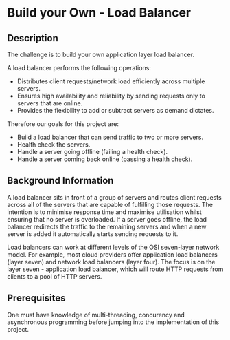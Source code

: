 # Build your Own - Load Balancer

## Description
The challenge is to build your own application layer load balancer.

A load balancer performs the following operations:
* Distributes client requests/network load efficiently across multiple servers.
* Ensures high availability and reliability by sending requests only to servers that are online.
* Provides the flexibility to add or subtract servers as demand dictates.

Therefore our goals for this project are:
* Build a load balancer that can send traffic to two or more servers.
* Health check the servers.
* Handle a server going offline (failing a health check).
* Handle a server coming back online (passing a health check).


## Background Information
A load balancer sits in front of a group of servers and routes client requests across all of the servers that are capable of fulfilling those requests. The intention is to minimise response time and maximise utilisation whilst ensuring that no server is overloaded. If a server goes offline, the load balancer redirects the traffic to the remaining servers and when a new server is added it automatically starts sending requests to it.

Load balancers can work at different levels of the OSI seven-layer network model. For example, most cloud providers offer application load balancers (layer seven) and network load balancers (layer four). The focus is on the layer seven - application load balancer, which will route HTTP requests from clients to a pool of HTTP servers.


## Prerequisites
One must have knowledge of multi-threading, concurency and asynchronous programming before jumping into the implementation of this project.